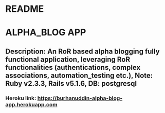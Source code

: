 # README
# ALPHA_BLOG APP

## Description: An RoR based alpha blogging fully functional application, leveraging RoR functionalities (authentications, complex associations, automation_testing etc.), Note: Ruby v2.3.3, Rails v5.1.6, DB: postgresql

### Heroku link: https://burhanuddin-alpha-blog-app.herokuapp.com
